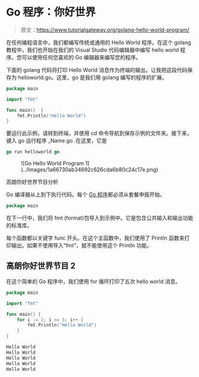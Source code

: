# Go 程序：你好世界

> 原文：<https://www.tutorialgateway.org/golang-hello-world-program/>

在任何编程语言中，我们都编写传统或通用的 Hello World 程序。在这个 golang 教程中，我们也开始在我们的 Visual Studio 代码编辑器中编写 hello world 程序。您可以使用任何您喜欢的 Go 编辑器来编写您的程序。

下面的 golang 代码将打印 Hello World 消息作为终端的输出。让我把这段代码保存为 helloworld.go。这里，go 是我们用 golang 编写的程序的扩展。

```go
package main

import "fmt"

func main()  {
    fmt.Println("Hello World")
}
```

要运行此示例，请转到终端，并使用 cd 命令导航到保存示例的文件夹。接下来，键入 go 运行程序 _Name.go .在这里，它是

```go
go run helloworld.go
```

<figure class="wp-block-image size-large">![Go Hello World Program 1](../Images/1a66730ab34692c626cda6b80c24c17e.png)</figure>

高朗你好世界节目分析

Go 编译器从上到下执行代码。每个 [Go 程序](https://www.tutorialgateway.org/go-programs/)都必须从套餐申报开始。

```go
package main
```

在下一行中，我们将 fmt (format)包导入到示例中。它是包含公共输入和输出功能的标准库。

每个函数都以关键字 func 开头。在这个主函数中，我们使用了 Println 函数来打印输出。如果不使用导入“fmt”，就不能使用这个 Println 功能。

## 高朗你好世界节目 2

在这个简单的 Go 程序中，我们使用 for 循环打印了五次 hello world 消息。

```go
package main

import "fmt"

func main() {
    for i := 1; i <= 5; i++ {
        fmt.Println("Hello World")
    }
}
```

```go
Hello World
Hello World
Hello World
Hello World
Hello World
```